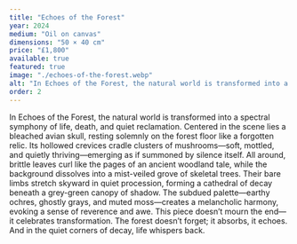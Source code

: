 ```yaml
---
title: "Echoes of the Forest"
year: 2024
medium: "Oil on canvas"
dimensions: "50 × 40 cm"
price: "£1,800"
available: true
featured: true
image: "./echoes-of-the-forest.webp"
alt: "In Echoes of the Forest, the natural world is transformed into a spectral symphony of life, death, and quiet reclamation."
order: 2
---
```


In Echoes of the Forest, the natural world is transformed into a spectral symphony of life, death, and quiet reclamation. Centered in the scene lies a bleached avian skull, resting solemnly on the forest floor like a forgotten relic. Its hollowed crevices cradle clusters of mushrooms—soft, mottled, and quietly thriving—emerging as if summoned by silence itself.
All around, brittle leaves curl like the pages of an ancient woodland tale, while the background dissolves into a mist-veiled grove of skeletal trees. Their bare limbs stretch skyward in quiet procession, forming a cathedral of decay beneath a grey-green canopy of shadow. The subdued palette—earthy ochres, ghostly grays, and muted moss—creates a melancholic harmony, evoking a sense of reverence and awe.
This piece doesn’t mourn the end—it celebrates transformation. The forest doesn’t forget; it absorbs, it echoes. And in the quiet corners of decay, life whispers back.